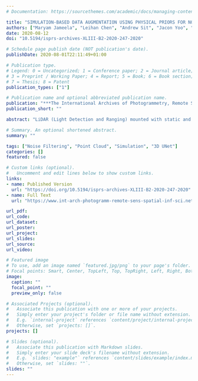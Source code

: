 ```yaml
---
# Documentation: https://sourcethemes.com/academic/docs/managing-content/

title: "SIMULATION-BASED DATA AUGMENTATION USING PHYSICAL PRIORS FOR NOISE FILTERING DEEP NEURAL NETWORK"
authors: ["Maryam Jameela", "Leihan Chen", "Andrew Sit", "Jacon Yoo", "Chris Verheggen", "Gunho Sohn"]
date: 2020-08-12
doi: "10.5194/isprs-archives-XLIII-B2-2020-247-2020"

# Schedule page publish date (NOT publication's date).
publishDate: 2020-08-01T22:11:49+01:00

# Publication type.
# Legend: 0 = Uncategorized; 1 = Conference paper; 2 = Journal article;
# 3 = Preprint / Working Paper; 4 = Report; 5 = Book; 6 = Book section;
# 7 = Thesis; 8 = Patent
publication_types: ["1"]

# Publication name and optional abbreviated publication name.
publication: "***The International Archives of Photogrammetry, Remote Sensing and Spatial Information Sciences***, 43, pp. 247-254"
publication_short: ""

abstract: "LiDAR (Light Detection and Ranging) mounted with static and mobile vehicles has been rapidly adopted as a primary sensor for mapping natural and built environments for a range of civil and military applications. Recently, technology advancement in electro- optical engineering enables acquiring laser returns at high pulse repetition frequency (PRF) from 100Hz to 2MHz for airborne LiDAR, which leads to an increase in the density of 3D point cloud significantly. Traditional systems with lower PRF had a single pulse-in-air zone (PIA) big enough to avoid a mismatch between pulse pair at the receiver. Modern multiple pulses-in-air (MPIA) technology ensures multiple windows of operational ranges for single flight line and no blind-zones; downside of the technology is projection of atmospheric returns closer to same PIA zone of neighbouring ground points and more likely to be overlapping with objects of interest. These characteristics of noise compromise the quality of the scene and encourage usage of noise filtering neural network as existing filters are not effective. A noise filtering deep neural network requires a considerable volume of the diverse annotated dataset, which is expensive. We developed simulation for data augmentation based on physical priors and Gaussian generative function. Our study compares deep learning networks for noise filtering and shows performance gain on 3D U-Net. Then, we evaluate 3D U-Net for simulation-based data augmentation, which shows an increase in precision and F1-score. We also provide an analysis of the underline spatial distribution of points and their impact on data augmentation, and noise filtering."

# Summary. An optional shortened abstract.
summary: ""

tags: ["Noise Filtering", "Point Cloud", "Simulation", "3D UNet"]
categories: []
featured: false

# Custom links (optional).
#   Uncomment and edit lines below to show custom links.
links:
- name: Published Version
  url: "https://doi.org/10.5194/isprs-archives-XLIII-B2-2020-247-2020"
- name: Full Text
  url: "https://www.int-arch-photogramm-remote-sens-spatial-inf-sci.net/XLIII-B2-2020/247/2020/isprs-archives-XLIII-B2-2020-247-2020.pdf"

url_pdf:
url_code:
url_dataset:
url_poster:
url_project:
url_slides:
url_source:
url_video:

# Featured image
# To use, add an image named `featured.jpg/png` to your page's folder.
# Focal points: Smart, Center, TopLeft, Top, TopRight, Left, Right, BottomLeft, Bottom, BottomRight.
image:
  caption: ""
  focal_point: ""
  preview_only: false

# Associated Projects (optional).
#   Associate this publication with one or more of your projects.
#   Simply enter your project's folder or file name without extension.
#   E.g. `internal-project` references `content/project/internal-project/index.md`.
#   Otherwise, set `projects: []`.
projects: []

# Slides (optional).
#   Associate this publication with Markdown slides.
#   Simply enter your slide deck's filename without extension.
#   E.g. `slides: "example"` references `content/slides/example/index.md`.
#   Otherwise, set `slides: ""`.
slides: ""
---
```

